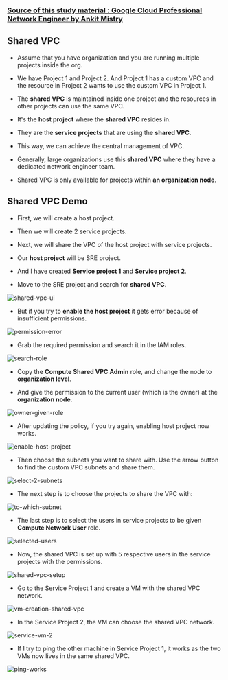 ### [Source of this study material : Google Cloud Professional Network Engineer by Ankit Mistry](https://www.udemy.com/course/google-cloud-networking/)


## Shared VPC

- Assume that you have organization and you are running multiple projects inside the org.


- We have Project 1 and Project 2. And Project 1 has a custom VPC and the resource in Project 2 wants to use the custom VPC in Project 1.


- The **shared VPC** is maintained inside one project and the resources in other projects can use the same VPC.


- It's the **host project** where the **shared VPC** resides in.


- They are the **service projects** that are using the **shared VPC**.


- This way, we can achieve the central management of VPC.


- Generally, large organizations use this **shared VPC** where they have a dedicated network engineer team.


- Shared VPC is only available for projects within **an organization node**.



## Shared VPC Demo

- First, we will create a host project.


- Then we will create 2 service projects.


- Next, we will share the VPC of the host project with service projects.


- Our **host project** will be SRE project.


- And I have created **Service project 1** and **Service project 2**.


- Move to the SRE project and search for **shared VPC**.


![shared-vpc-ui](/GCP_pictures/Study-logs/shared-vpc/shared-vpc-ui.PNG "Shared VPC UI")


- But if you try to **enable the host project** it gets error because of insufficient permissions.


![permission-error](/GCP_pictures/Study-logs/shared-vpc/permission-error.PNG "Permission error")


- Grab the required permission and search it in the IAM roles.


![search-role](/GCP_pictures/Study-logs/shared-vpc/search-role.PNG "Search role")


- Copy the **Compute Shared VPC Admin** role, and change the node to **organization level**.


- And give the permission to the current user (which is the owner) at the **organization node**.


![owner-given-role](/GCP_pictures/Study-logs/shared-vpc/owner-given-role.PNG "Permission given to the current user")


- After updating the policy, if you try again, enabling host project now works.


![enable-host-project](/GCP_pictures/Study-logs/shared-vpc/enable-shared-vpc.PNG "Enable host project")


- Then choose the subnets you want to share with. Use the arrow button to find the custom VPC subnets and share them.


![select-2-subnets](/GCP_pictures/Study-logs/shared-vpc/select-2-subnets.PNG "Select 2 subnets")


- The next step is to choose the projects to share the VPC with:


![to-which-subnet](/GCP_pictures/Study-logs/shared-vpc/to-which-projects.PNG "To which projects to share the VPC")


- The last step is to select the users in service projects to be given **Compute Network User** role.


![selected-users](/GCP_pictures/Study-logs/shared-vpc/selected-users.PNG "Selected users")


- Now, the shared VPC is set up with 5 respective users in the service projects with the permissions.


![shared-vpc-setup](/GCP_pictures/Study-logs/shared-vpc/shared-vpc-setup.PNG "Shared VPC set up")


- Go to the Service Project 1 and create a VM with the shared VPC network.


![vm-creation-shared-vpc](/GCP_pictures/Study-logs/shared-vpc/vm-creation-shared-vpc.PNG "VM creation with shared VPC")


- In the Service Project 2, the VM can choose the shared VPC network.


![service-vm-2](/GCP_pictures/Study-logs/shared-vpc/service-vm-2.PNG "Service VM 2")


- If I try to ping the other machine in Service Project 1, it works as the two VMs now lives in the same shared VPC.


![ping-works](/GCP_pictures/Study-logs/shared-vpc/ping-vm-success.PNG "Pinging works")






